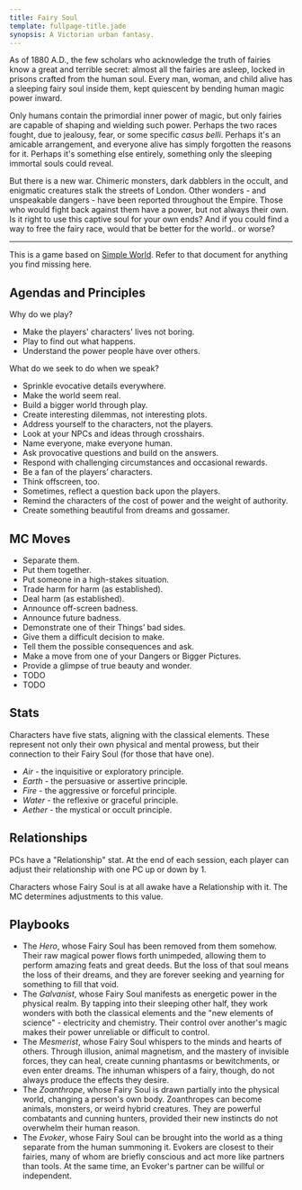 ```yaml
---
title: Fairy Soul
template: fullpage-title.jade
synopsis: A Victorian urban fantasy.
---
```


As of 1880 A.D., the few scholars who acknowledge the truth of fairies know a great and terrible secret: almost all the fairies are asleep, locked in prisons crafted from the human soul. Every man, woman, and child alive has a sleeping fairy soul inside them, kept quiescent by bending human magic power inward.

Only humans contain the primordial inner power of magic, but only fairies are capable of shaping and wielding such power. Perhaps the two races fought, due to jealousy, fear, or some specific *casus belli*. Perhaps it's an amicable arrangement, and everyone alive has simply forgotten the reasons for it. Perhaps it's something else entirely, something only the sleeping immortal souls could reveal.

But there is a new war. Chimeric monsters, dark dabblers in the occult, and enigmatic creatures stalk the streets of London. Other wonders - and unspeakable dangers - have been reported throughout the Empire. Those who would fight back against them have a power, but not always their own. Is it right to use this captive soul for your own ends? And if you could find a way to free the fairy race, would that be better for the world.. or worse?

----

This is a game based on [Simple World]. Refer to that document for anything you find missing here.

Agendas and Principles
----------------------

Why do we play?

* Make the players' characters' lives not boring.
* Play to find out what happens.
* Understand the power people have over others.

What do we seek to do when we speak?

* Sprinkle evocative details everywhere.
* Make the world seem real.
* Build a bigger world through play.
* Create interesting dilemmas, not interesting plots.
* Address yourself to the characters, not the players.
* Look at your NPCs and ideas through crosshairs.
* Name everyone, make everyone human.
* Ask provocative questions and build on the answers.
* Respond with challenging circumstances and occasional rewards.
* Be a fan of the players’ characters.
* Think offscreen, too.
* Sometimes, reflect a question back upon the players.
* Remind the characters of the cost of power and the weight of authority.
* Create something beautiful from dreams and gossamer.

MC Moves
--------

* Separate them.
* Put them together.
* Put someone in a high-stakes situation.
* Trade harm for harm (as established).
* Deal harm (as established).
* Announce off-screen badness.
* Announce future badness.
* Demonstrate one of their Things’ bad sides.
* Give them a difficult decision to make.
* Tell them the possible consequences and ask.
* Make a move from one of your Dangers or Bigger Pictures.
* Provide a glimpse of true beauty and wonder.
* TODO
* TODO

Stats
-----

Characters have five stats, aligning with the classical elements. These represent not only their own physical and mental prowess, but their connection to their Fairy Soul (for those that have one).

* *Air* - the inquisitive or exploratory principle.
* *Earth* - the persuasive or assertive principle.
* *Fire* - the aggressive or forceful principle.
* *Water* - the reflexive or graceful principle.
* *Aether* - the mystical or occult principle.

Relationships
-------------

PCs have a "Relationship" stat. At the end of each session, each player can adjust their relationship with one PC up or down by 1.

Characters whose Fairy Soul is at all awake have a Relationship with it. The MC determines adjustments to this value.

Playbooks
---------

* The *Hero*, whose Fairy Soul has been removed from them somehow. Their raw magical power flows forth unimpeded, allowing them to perform amazing feats and great deeds. But the loss of that soul means the loss of their dreams, and they are forever seeking and yearning for something to fill that void.
* The *Galvanist*, whose Fairy Soul manifests as energetic power in the physical realm. By tapping into their sleeping other half, they work wonders with both the classical elements and the "new elements of science" - electricity and chemistry. Their control over another's magic makes their power unreliable or difficult to control.
* The *Mesmerist*, whose Fairy Soul whispers to the minds and hearts of others. Through illusion, animal magnetism, and the mastery of invisible forces, they can heal, create cunning phantasms or bewitchments, or even enter dreams. The inhuman whispers of a fairy, though, do not always produce the effects they desire.
* The *Zoanthrope*, whose Fairy Soul is drawn partially into the physical world, changing a person's own body. Zoanthropes can become animals, monsters, or weird hybrid creatures. They are powerful combatants and cunning hunters, provided their new instincts do not overwhelm their human reason.
* The *Evoker*, whose Fairy Soul can be brought into the world as a thing separate from the human summoning it. Evokers are closest to their fairies, many of whom are briefly conscious and act more like partners than tools. At the same time, an Evoker's partner can be willful or independent.

[Simple World]: http://buriedwithoutceremony.com/wp-content/uploads/2013/12/Simple-World.pdf
